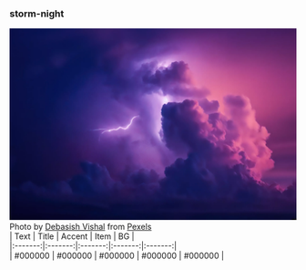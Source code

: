 ### storm-night
![storm-night](./storm-night.webp)  
Photo by [Debasish Vishal](https://www.pexels.com/@debasish-vishal-2516081) from [Pexels](https://www.pexels.com/)  
| Text    | Title   | Accent  | Item    | BG      |  
|:-------:|:-------:|:-------:|:-------:|:-------:|  
| #000000 | #000000 | #000000 | #000000 | #000000 |  


